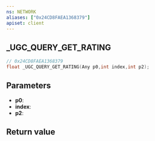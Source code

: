 ```yaml
---
ns: NETWORK
aliases: ["0x24CD8FAEA1368379"]
apiset: client
---
```

## _UGC_QUERY_GET_RATING

```c
// 0x24CD8FAEA1368379
float _UGC_QUERY_GET_RATING(Any p0,int index,int p2);
```


## Parameters
* **p0**:
* **index**:
* **p2**:

## Return value